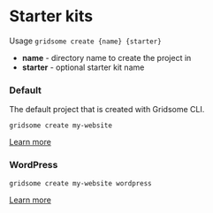 # Starter kits

Usage `gridsome create {name} {starter}`

- **name** - directory name to create the project in
- **starter** - optional starter kit name


### Default
The default project that is created with Gridsome CLI.

`gridsome create my-website`

[Learn more](https://github.com/gridsome/gridsome-starter-default)


### WordPress
`gridsome create my-website wordpress`

[Learn more](https://github.com/gridsome/gridsome-starter-wordpress)
